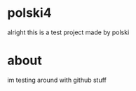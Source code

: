 # polski4
alright this is a test project made by polski
# about
im testing around with github stuff
